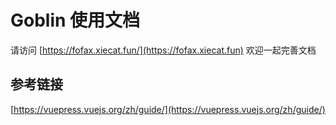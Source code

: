 # Goblin 使用文档

请访问 [https://fofax.xiecat.fun/](https://fofax.xiecat.fun)
欢迎一起完善文档

## 参考链接
[https://vuepress.vuejs.org/zh/guide/](https://vuepress.vuejs.org/zh/guide/)
